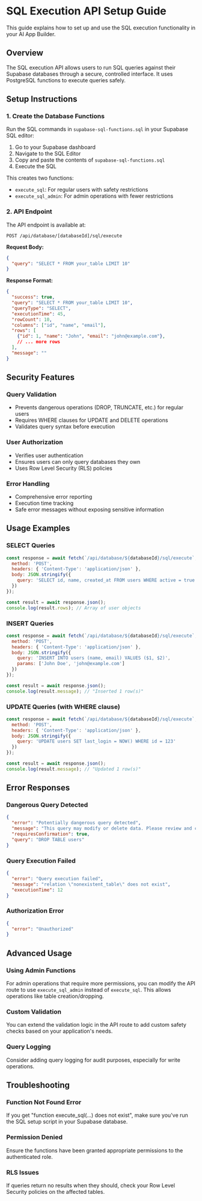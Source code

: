 # SQL Execution API Setup Guide

This guide explains how to set up and use the SQL execution functionality in your AI App Builder.

## Overview

The SQL execution API allows users to run SQL queries against their Supabase databases through a secure, controlled interface. It uses PostgreSQL functions to execute queries safely.

## Setup Instructions

### 1. Create the Database Functions

Run the SQL commands in `supabase-sql-functions.sql` in your Supabase SQL editor:

1. Go to your Supabase dashboard
2. Navigate to the SQL Editor
3. Copy and paste the contents of `supabase-sql-functions.sql`
4. Execute the SQL

This creates two functions:
- `execute_sql`: For regular users with safety restrictions
- `execute_sql_admin`: For admin operations with fewer restrictions

### 2. API Endpoint

The API endpoint is available at:
```
POST /api/database/[databaseId]/sql/execute
```

**Request Body:**
```json
{
  "query": "SELECT * FROM your_table LIMIT 10"
}
```

**Response Format:**
```json
{
  "success": true,
  "query": "SELECT * FROM your_table LIMIT 10",
  "queryType": "SELECT",
  "executionTime": 45,
  "rowCount": 10,
  "columns": ["id", "name", "email"],
  "rows": [
    {"id": 1, "name": "John", "email": "john@example.com"},
    // ... more rows
  ],
  "message": ""
}
```

## Security Features

### Query Validation
- Prevents dangerous operations (DROP, TRUNCATE, etc.) for regular users
- Requires WHERE clauses for UPDATE and DELETE operations
- Validates query syntax before execution

### User Authorization
- Verifies user authentication
- Ensures users can only query databases they own
- Uses Row Level Security (RLS) policies

### Error Handling
- Comprehensive error reporting
- Execution time tracking
- Safe error messages without exposing sensitive information

## Usage Examples

### SELECT Queries
```javascript
const response = await fetch(`/api/database/${databaseId}/sql/execute`, {
  method: 'POST',
  headers: { 'Content-Type': 'application/json' },
  body: JSON.stringify({
    query: 'SELECT id, name, created_at FROM users WHERE active = true'
  })
});

const result = await response.json();
console.log(result.rows); // Array of user objects
```

### INSERT Queries
```javascript
const response = await fetch(`/api/database/${databaseId}/sql/execute`, {
  method: 'POST',
  headers: { 'Content-Type': 'application/json' },
  body: JSON.stringify({
    query: 'INSERT INTO users (name, email) VALUES ($1, $2)',
    params: ['John Doe', 'john@example.com']
  })
});

const result = await response.json();
console.log(result.message); // "Inserted 1 row(s)"
```

### UPDATE Queries (with WHERE clause)
```javascript
const response = await fetch(`/api/database/${databaseId}/sql/execute`, {
  method: 'POST',
  headers: { 'Content-Type': 'application/json' },
  body: JSON.stringify({
    query: 'UPDATE users SET last_login = NOW() WHERE id = 123'
  })
});

const result = await response.json();
console.log(result.message); // "Updated 1 row(s)"
```

## Error Responses

### Dangerous Query Detected
```json
{
  "error": "Potentially dangerous query detected",
  "message": "This query may modify or delete data. Please review and confirm the operation.",
  "requiresConfirmation": true,
  "query": "DROP TABLE users"
}
```

### Query Execution Failed
```json
{
  "error": "Query execution failed",
  "message": "relation \"nonexistent_table\" does not exist",
  "executionTime": 12
}
```

### Authorization Error
```json
{
  "error": "Unauthorized"
}
```

## Advanced Usage

### Using Admin Functions

For admin operations that require more permissions, you can modify the API route to use `execute_sql_admin` instead of `execute_sql`. This allows operations like table creation/dropping.

### Custom Validation

You can extend the validation logic in the API route to add custom safety checks based on your application's needs.

### Query Logging

Consider adding query logging for audit purposes, especially for write operations.

## Troubleshooting

### Function Not Found Error
If you get "function execute_sql(...) does not exist", make sure you've run the SQL setup script in your Supabase database.

### Permission Denied
Ensure the functions have been granted appropriate permissions to the authenticated role.

### RLS Issues
If queries return no results when they should, check your Row Level Security policies on the affected tables.